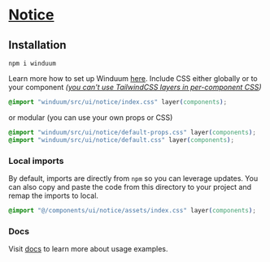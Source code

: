 # [Notice](https://winduum.dev/docs/ui/notice.html)

## Installation
```shell
npm i winduum
```
Learn more how to set up Winduum [here](https://winduum.dev/docs/).
Include CSS either globally or to your component _([you can't use TailwindCSS layers in per-component CSS](https://tailwindcss.com/docs/adding-custom-styles#layers-and-per-component-css))_

```css
@import "winduum/src/ui/notice/index.css" layer(components);
```

or modular (you can use your own props or CSS)

```css
@import "winduum/src/ui/notice/default-props.css" layer(components);
@import "winduum/src/ui/notice/default.css" layer(components);
```

### Local imports
By default, imports are directly from `npm` so you can leverage updates.
You can also copy and paste the code from this directory to your project and remap the imports to local.

```css
@import "@/components/ui/notice/assets/index.css" layer(components);
```

### Docs
Visit [docs](https://winduum.dev/docs/ui/notice.html) to learn more about usage examples.
